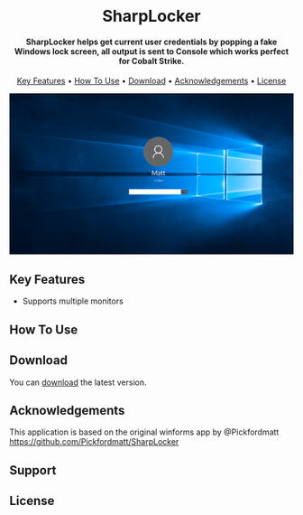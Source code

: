 <h1 align="center">
  <br>
  <a href="./logo.png" alt="SharpLocker" width="309"></a>
  <br>
  SharpLocker
  <br>
</h1>

<h4 align="center">SharpLocker helps get current user credentials by popping a fake Windows lock screen, all output is sent to Console which works perfect for Cobalt Strike.</h4>

<p align="center">
  <a href="#key-features">Key Features</a> •
  <a href="#how-to-use">How To Use</a> •
  <a href="#download">Download</a> •
  <a href="#acknowledgements">Acknowledgements</a> •
  <a href="#license">License</a>
</p>

![Working SharpLocker](screenshot.png)

## Key Features

* Supports multiple monitors

## How To Use



## Download

You can [download](/releases/tag/v1.2.0) the latest version.

## Acknowledgements

This application is based on the original winforms app by @Pickfordmatt 
https://github.com/Pickfordmatt/SharpLocker

## Support

## License
